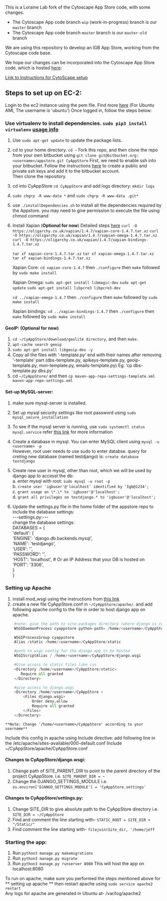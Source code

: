 This is a Loraine Lab fork of the Cytoscape App Store code, with some changes.

* The Cytoscape App code branch `wip` (work-in-progress) branch is our `master` branch
* The Cytoscape App code branch `master` branch is our `master-old` branch

We are using this repository to develop an IGB App Store, working from the Cytoscape code base. 

We hope our changes can be incorporated into the Cytoscape App Store code, which is hosted [here](https://github.com/cytoscape/appstore):

[Link to Instructions for CytoScape setup](https://github.com/cytoscape/appstore/wiki/Steps-to-Setup-Cytoscape-Appstore-on-VM)

## Steps to set up on EC-2:

Login to the ec2 instance using the pem file. Find more [here](https://docs.aws.amazon.com/AWSEC2/latest/UserGuide/putty.html)
(For Ubuntu AMI, The username is 'ubuntu')
Once logged in, follow the steps below:

### Use virtualenv to install dependencies. `sudo pip3 install virtualenv` [usage info](https://virtualenv.pypa.io/en/latest/userguide/#usage)
1. Use `sudo apt-get update` to update the package lists.
2. cd to your home directory. `cd ~`
	Fork this repo, and then clone the repo from your own bitbucket using `git clone git@bitbucket.org:<username>/appstore.git CyAppStore`
	First, we need to enable ssh into your bitbucket. Follow the instructions [here](https://confluence.atlassian.com/bitbucket/set-up-an-ssh-key-728138079.html#SetupanSSHkey-ssh2) to create a public and private ssh keys and add it to the bitbucket account.  
	Then clone the repository.
3. cd into CyAppStore `cd CyAppStore` and add logs directory: `mkdir logs`
4. `sudo chgrp -R www-data *` and `sudo chgrp -R www-data .git*`
5. use `./installDependencies.sh` to install all the dependencies required by the Appstore. you may need to give permission to execute the file using chmod command

6. Install Xapian (**Optional for now**)
	Detailed steps [here](https://xapian.org/docs/install.html)
	`curl -O https://oligarchy.co.uk/xapian/1.4.7/xapian-core-1.4.7.tar.xz`
	`curl -O https://oligarchy.co.uk/xapian/1.4.7/xapian-omega-1.4.7.tar.xz`
	`curl -O https://oligarchy.co.uk/xapian/1.4.7/xapian-bindings-1.4.7.tar.xz`
	
	`tar xf xapian-core-1.4.7.tar.xz`
	`tar xf xapian-omega-1.4.7.tar.xz`
	`tar xf xapian-bindings-1.4.7.tar.xz`
	
	Xapian Core:
	`cd xapian-core-1.4.7` then `./configure` then `make` followed by `sudo make install`
	
	Xapian Omega:
	`sudo apt-get install libmagic-dev`
	`sudo apt-get update`
	`sudo apt-get install libpcre3 libpcre3-dev`
	
	`cd ../xapian-omega-1.4.7` then `./configure` then `make` followed by `sudo make install`
	
	Xapian bindings:
	`cd ../xapian-bindings-1.4.7` then `./configure` then `make` followed by `sudo make install`

#### GeoIP: (**Optional for now**)

1. `cd ~/CyAppStore/download/geolite directory`, and then  `make`.
2. `apt-cache search geoip`
3. `sudo apt-get install libgeoip-dev -y`
4. Copy all the files with ‘-template.py’ end with their names after removing ‘-template’ part (dbs-template.py, apikeys-template.py, geoip-template.py, mvn-template.py, emails-template.py) Eg. ‘cp dbs-template.py dbs.py’
5. cd `~/CyAppStore/` and then `cp maven-app-repo-settings-template.xml maven-app-repo-settings.xml`

#### Set-up MySQL-server:
1. make sure mysql-server is installed.
2. Set up mysql security settings like root password using `sudo mysql_secure_installation`
3. To see if the mysql server is running, use `sudo systemctl status mysql.service`
	refer [this link](https://www.digitalocean.com/community/tutorials/how-to-install-the-latest-mysql-on-ubuntu-16-04#step-2-%E2%80%94-installing-mysql) for more information 

4. Create a database in mysql. You can enter MySQL client using `mysql -u <username> -p`  
	However, root user needs to use sudo to enter databse.
	query for creting new database (named testdjango) is: `create database testdjango`
5. Create new user in mysql, other than root, which we will be used by django app to accesst the db:   
	a. enter mysql with root: `sudo mysql -u root -p`  
	b. `create user 'igbuser'@'localhost' identified by 'Igb@1234';`  
	c. `grant usage on \*.\* to 'igbuser'@'localhost';`  
	d. `grant all privileges on testdjango.* to 'igbuser'@'localhost';`  
6. Update the settings.py file in the home folder of the appstore repo to include the database settings:   
	---settings.py:---  
change the database settings:  
		DATABASES = {  
	    'default': {  
	        'ENGINE': 'django.db.backends.mysql',  
	        'NAME': 'testdjango',  
	        'USER': '<username-of-mysql-user>',  
	        'PASSWORD': '<password-of-mysql-user>',  
	        'HOST': 'localhost',   # Or an IP Address that your DB is hosted on  
	        'PORT': '3306',  
			  }  
	   }  

### Setting up Apache

1. install mod_wsgi using the instructions from [this link](https://modwsgi.readthedocs.io/en/develop/user-guides/quick-installation-guide.html)
2. create a new file CyAppStore.conf in `~/CyAppStore/apache/`. and add following apache config to the file in order to host django app on apache.   

```python
	#note- give the path to site-packages directory (where django is installed) in the virtual enviornment ('appstoreEnv' here). doesnt work without virtual environment.   
	WSGIDaemonProcess cyappstore python-path= /home/<username>/CyAppStore/appstoreEnv/lib/python3.6/site-packages   

	WSGIProcessGroup cyappstore   
	Alias /static /home/<username>/CyAppStore/static   

	#path to wsgi config for the django app to be hosted   
	WSGIScriptAlias / /home/<username>/CyAppStore/django.wsgi   

	#Give access to static files like css   
	<Directory /home/<username>/CyAppStore/static>   
	   Require all granted   
	</Directory>   

	#give access to django.wsgi   
	<Directory /home/<username>/CyAppStore >   
		<Files django.wsgi>   
			Order deny,allow   
			Require all granted   
		</Files>   
	</Directory>  
```

	**Note: Change '/home/<username>/CyAppStore' according to your username**

Include this config in apache using Include directive:
	add following line in the /etc/apache/sites-available/000-default.conf
	Include ~/CyAppStore/apache/CyAppStore.conf
	
#### Changes to CyAppStore/django.wsgi:

1. Change path of SITE_PARENT_DIR to point to the parent directory of the project CyAppStore. i.e. `SITE_PARENT_DIR = ~`
2. Change the DJANGO_SETTINGS_MODULE i.e. `os.environ['DJANGO_SETTINGS_MODULE'] = 'CyAppStore.settings'`


#### Changes to CyAppStore/settings.py:
1. Change SITE_DIR to give absolute path to the CyAppStore directory i.e. `SITE_DIR = ~/CyAppStore`
2. Find and comment the line starting with- `STATIC_ROOT = SITE_DIR + "/Static/"`
3. Find comment the line starting with-  `filejoin(Site_dir, '/home/jeff`

### Starting the app:
1. Run `python3 manage.py makemigrations`
2. Run `python3 manage.py migrate`
3. Run `python3 manage.py runserver 8080` This will host the app on localhost:8080  


To run on apache, make sure you performed the steps mentioned above for ** setting up apache ** then restart apache using `sudo service apache2 restart`  
Any logs for apache are generated in Ubuntu at- /var/log/apache2



